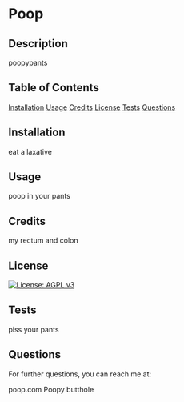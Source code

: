 # Poop

## Description

poopypants

## Table of Contents

[Installation](#installation)
[Usage](#usage)
[Credits](#credits)
[License](#license)
[Tests](#tests)
[Questions](#questions)

## Installation

eat a laxative

## Usage

poop in your pants

## Credits

my rectum and colon

## License

[![License: AGPL v3](https://img.shields.io/badge/License-AGPL_v3-blue.svg)](https://www.gnu.org/licenses/agpl-3.0)

## Tests

piss your pants

## Questions
For further questions, you can reach me at: 

poop.com
Poopy butthole